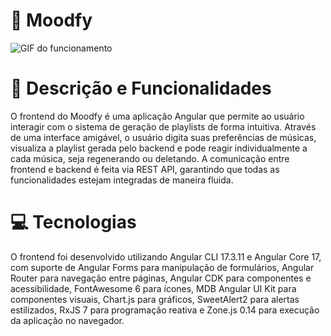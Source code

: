 # 🎵 Moodfy
![GIF do funcionamento](https://media1.giphy.com/media/v1.Y2lkPTc5MGI3NjExMjlpZW5zdXV4N29naXdjc2U0OXdxZzkxOXY1Yjd5am1jYnprMXRubiZlcD12MV9pbnRlcm5hbF9naWZfYnlfaWQmY3Q9Zw/iw3xU1qFWElWzzYy0R/giphy.gif)

# 📝 Descrição e Funcionalidades
O frontend do Moodfy é uma aplicação Angular que permite ao usuário interagir com o sistema de geração de playlists de forma intuitiva. Através de uma interface amigável, o usuário digita suas preferências de músicas, visualiza a playlist gerada pelo backend e pode reagir individualmente a cada música, seja regenerando ou deletando. A comunicação entre frontend e backend é feita via REST API, garantindo que todas as funcionalidades estejam integradas de maneira fluida.  

# 💻 Tecnologias
O frontend foi desenvolvido utilizando Angular CLI 17.3.11 e Angular Core 17, com suporte de Angular Forms para manipulação de formulários, Angular Router para navegação entre páginas, Angular CDK para componentes e acessibilidade, FontAwesome 6 para ícones, MDB Angular UI Kit para componentes visuais, Chart.js para gráficos, SweetAlert2 para alertas estilizados, RxJS 7 para programação reativa e Zone.js 0.14 para execução da aplicação no navegador.


